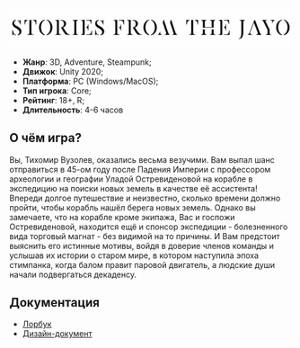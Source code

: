 ![alt text](logo.png)

- **Жанр**: 3D, Adventure, Steampunk; 
- **Движок**: Unity 2020;
- **Платформа**: PC (Windows/MacOS); 
- **Тип игрока**: Core;
- **Рейтинг**: 18+, R; 
- **Длительность**: 4-6 часов

## О чём игра?

Вы, Тихомир Вузолев, оказались весьма везучими. Вам выпал шанс отправиться в 45-ом году после Падения Империи с профессором археологии и географии Уладой Остревиденовой на корабле в экспедицию на поиски новых земель в качестве её ассистента! Впереди долгое путешествие и неизвестно, сколько времени должно пройти, чтобы корабль нашёл берега новых земель. Однако вы замечаете, что на корабле кроме экипажа, Вас и госпожи Остревиденовой, находится ещё и спонсор экспедиции - болезненного вида торговый магнат - без видимой на то причины. И Вам предстоит выяснить его истинные мотивы, войдя в доверие членов команды и услышав их истории о старом мире, в котором наступила эпоха стимпанка, когда балом правит паровой двигатель, а людские души начали подвергаться декаденсу.

## Документация

- [Лорбук](/Lorebook)
- [Дизайн-документ](/DesignDoc)
